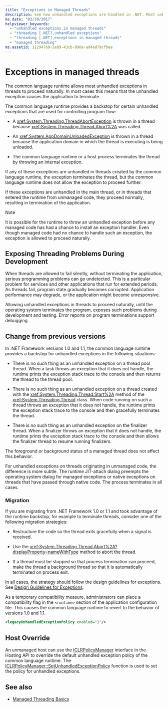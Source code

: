 ```yaml
---
title: "Exceptions in Managed Threads"
description: See how unhandled exceptions are handled in .NET. Most unhandled thread exceptions proceed naturally and lead to application termination.
ms.date: "03/30/2017"
helpviewer_keywords: 
  - "unhandled exceptions,in managed threads"
  - "threading [.NET],unhandled exceptions"
  - "threading [.NET],exceptions in managed threads"
  - "managed threading"
ms.assetid: 11294769-2e89-43cb-890e-ad4ad79cfbee
---
```

# Exceptions in managed threads

The common language runtime allows most unhandled exceptions in threads to proceed naturally. In most cases this means that the unhandled exception causes the application to terminate.
  
The common language runtime provides a backstop for certain unhandled exceptions that are used for controlling program flow:  
  
- A <xref:System.Threading.ThreadAbortException> is thrown in a thread because <xref:System.Threading.Thread.Abort%2A> was called.  
  
- An <xref:System.AppDomainUnloadedException> is thrown in a thread because the application domain in which the thread is executing is being unloaded.  
  
- The common language runtime or a host process terminates the thread by throwing an internal exception.  
  
 If any of these exceptions are unhandled in threads created by the common language runtime, the exception terminates the thread, but the common language runtime does not allow the exception to proceed further.  
  
 If these exceptions are unhandled in the main thread, or in threads that entered the runtime from unmanaged code, they proceed normally, resulting in termination of the application.  
  
> [!NOTE]
> It is possible for the runtime to throw an unhandled exception before any managed code has had a chance to install an exception handler. Even though managed code had no chance to handle such an exception, the exception is allowed to proceed naturally.  
  
## Exposing Threading Problems During Development  

 When threads are allowed to fail silently, without terminating the application, serious programming problems can go undetected. This is a particular problem for services and other applications that run for extended periods. As threads fail, program state gradually becomes corrupted. Application performance may degrade, or the application might become unresponsive.  
  
 Allowing unhandled exceptions in threads to proceed naturally, until the operating system terminates the program, exposes such problems during development and testing. Error reports on program terminations support debugging.  
  
## Change from previous versions

In .NET Framework versions 1.0 and 1.1, the common language runtime provides a backstop for unhandled exceptions in the following situations:  
  
- There is no such thing as an unhandled exception on a thread pool thread. When a task throws an exception that it does not handle, the runtime prints the exception stack trace to the console and then returns the thread to the thread pool.  
  
- There is no such thing as an unhandled exception on a thread created with the <xref:System.Threading.Thread.Start%2A> method of the <xref:System.Threading.Thread> class. When code running on such a thread throws an exception that it does not handle, the runtime prints the exception stack trace to the console and then gracefully terminates the thread.  
  
- There is no such thing as an unhandled exception on the finalizer thread. When a finalizer throws an exception that it does not handle, the runtime prints the exception stack trace to the console and then allows the finalizer thread to resume running finalizers.  
  
 The foreground or background status of a managed thread does not affect this behavior.  
  
 For unhandled exceptions on threads originating in unmanaged code, the difference is more subtle. The runtime JIT-attach dialog preempts the operating system dialog for managed exceptions or native exceptions on threads that have passed through native code. The process terminates in all cases.

### Migration

If you are migrating from .NET Framework 1.0 or 1.1 and took advantage of the runtime backstop, for example to terminate threads, consider one of the following migration strategies:  
  
- Restructure the code so the thread exits gracefully when a signal is received.  
  
- Use the <xref:System.Threading.Thread.Abort%2A?displayProperty=nameWithType> method to abort the thread.  
  
- If a thread must be stopped so that process termination can proceed, make the thread a background thread so that it is automatically terminated on process exit.  
  
In all cases, the strategy should follow the design guidelines for exceptions. See [Design Guidelines for Exceptions](../design-guidelines/exceptions.md).  
  
As a temporary compatibility measure, administrators can place a compatibility flag in the `<runtime>` section of the application configuration file. This causes the common language runtime to revert to the behavior of versions 1.0 and 1.1.  
  
```xml  
<legacyUnhandledExceptionPolicy enabled="1"/>  
```  
  
## Host Override

An unmanaged host can use the [ICLRPolicyManager](../../framework/unmanaged-api/hosting/iclrpolicymanager-interface.md) interface in the Hosting API to override the default unhandled exception policy of the common language runtime. The [ICLRPolicyManager::SetUnhandledExceptionPolicy](../../framework/unmanaged-api/hosting/iclrpolicymanager-setunhandledexceptionpolicy-method.md) function is used to set the policy for unhandled exceptions.  
  
## See also

- [Managed Threading Basics](managed-threading-basics.md)
